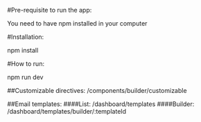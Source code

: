 #Pre-requisite to run the app:

You need to have npm installed in your computer

#Installation:

npm install

#How to run:

npm run dev


##Customizable directives: /components/builder/customizable

##Email templates:
####List: /dashboard/templates
####Builder: /dashboard/templates/builder/:templateId
